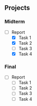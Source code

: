 ## Projects

### Midterm

- [ ] Report
  - [x] Task 1
  - [x] Task 2
  - [ ] Task 3
  - [x] Task 4

### Final

- [ ] Report
  - [ ] Task 1
  - [ ] Task 2
  - [ ] Task 3
  - [ ] Task 4
